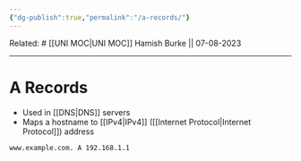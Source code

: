 ```yaml
---
{"dg-publish":true,"permalink":"/a-records/"}
---
```


Related: #
[[UNI MOC\|UNI MOC]]
Hamish Burke || 07-08-2023
***

# A Records

- Used in [[DNS\|DNS]] servers
- Maps a hostname to [[IPv4\|IPv4]] ([[Internet Protocol\|Internet Protocol]]) address

```
www.example.com. A 192.168.1.1
```
